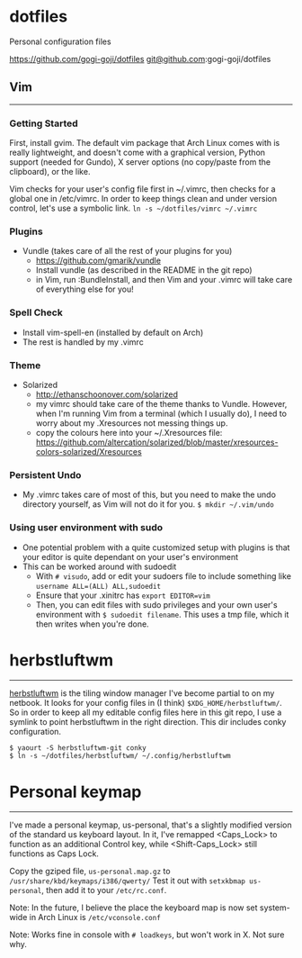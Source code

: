 dotfiles
========

Personal configuration files

https://github.com/gogi-goji/dotfiles
git@github.com:gogi-goji/dotfiles

## Vim ##
---------

### Getting Started ###

First, install gvim.  The default vim package that Arch Linux comes with is
really lightweight, and doesn't come with a graphical version, Python support
(needed for Gundo), X server options (no copy/paste from the clipboard), or the
like.

Vim checks for your user's config file first in ~/.vimrc, then checks for a
global one in /etc/vimrc.  In order to keep things clean and under version
control, let's use a symbolic link.  `ln -s ~/dotfiles/vimrc ~/.vimrc`

### Plugins ###
* Vundle (takes care of all the rest of your plugins for you)
    * https://github.com/gmarik/vundle
    * Install vundle (as described in the README in the git repo)
    * in Vim, run :BundleInstall, and then Vim and your .vimrc will take care
      of everything else for you!

### Spell Check ###
* Install vim-spell-en (installed by default on Arch) 
* The rest is handled by my .vimrc

### Theme ###
* Solarized 
    * http://ethanschoonover.com/solarized
    * my vimrc should take care of the theme thanks to Vundle.  However, when
      I'm running Vim from a terminal (which I usually do), I need to worry
      about my .Xresources not messing things up.  
    * copy the colours here into your ~/.Xresources file:
      https://github.com/altercation/solarized/blob/master/xresources-colors-solarized/Xresources

### Persistent Undo ###
* My .vimrc takes care of most of this, but you need to make the undo directory
  yourself, as Vim will not do it for you.
    `$ mkdir ~/.vim/undo`

### Using user environment with sudo ###
* One potential problem with a quite customized setup with plugins is that your
  editor is quite dependant on your user's environment
* This can be worked around with sudoedit
    * With `# visudo`, add or edit your sudoers file to include something like
      `username ALL=(ALL) ALL,sudoedit`
    * Ensure that your .xinitrc has `export EDITOR=vim`
    * Then, you can edit files with sudo privileges and your own user's
      environment with `$ sudoedit filename`.  This uses a tmp file, which it
      then writes when you're done.  


# herbstluftwm #
----------------

[herbstluftwm](http://wwwcip.cs.fau.de/~re06huxa/herbstluftwm/) is the tiling
window manager I've become partial to on my netbook.  It looks for your config
files in (I think) `$XDG_HOME/herbstluftwm/`.  So in order to keep all my
editable config files here in this git repo, I use a symlink to point
herbstluftwm in the right direction.  This dir includes conky configuration.

    $ yaourt -S herbstluftwm-git conky
    $ ln -s ~/dotfiles/herbstluftwm/ ~/.config/herbstluftwm


# Personal keymap #
-------------------

I've made a personal keymap, us-personal, that's a slightly modified version of
the standard us keyboard layout.  In it, I've remapped <Caps_Lock> to function
as an additional Control key, while <Shift-Caps_Lock> still functions as Caps
Lock.

Copy the gziped file, `us-personal.map.gz` to
`/usr/share/kbd/keymaps/i386/qwerty/` Test it out with `setxkbmap us-personal`,
then add it to your `/etc/rc.conf`.  

Note: In the future, I believe the place the keyboard map is now set
system-wide in Arch Linux is `/etc/vconsole.conf`

Note: Works fine in console with `# loadkeys`, but won't work in X.  Not sure
why.


